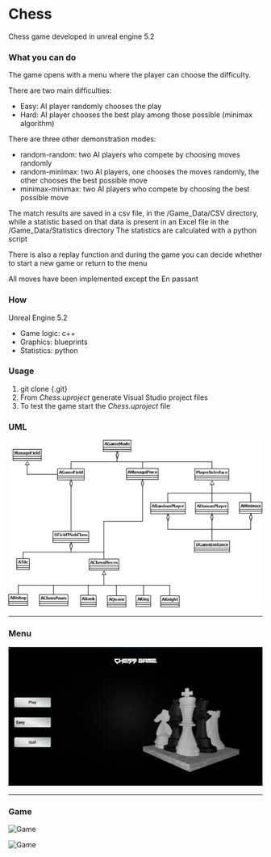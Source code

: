 # Chess
Chess game developed in unreal engine 5.2

### What you can do
The game opens with a menu where the player can choose the difficulty.   

There are two main difficulties:  
- Easy: AI player randomly chooses the play
- Hard: AI player chooses the best play among those possible (minimax algorithm)

There are three other demonstration modes:
- random-random: two AI players who compete by choosing moves randomly
- random-minimax: two AI players, one chooses the moves randomly, the other chooses the best possible move
- minimax-minimax: two AI players who compete by choosing the best possible move

The match results are saved in a csv file, in the /Game_Data/CSV directory, 
while a statistic based on that data is present in an Excel file in the /Game_Data/Statistics directory
The statistics are calculated with a python script

There is also a replay function and during the game you can decide whether to start a new game or return to the menu

All moves have been implemented except the En passant

### How
Unreal Engine 5.2
- Game logic: c++
- Graphics: blueprints
- Statistics: python

### Usage
1) git clone {.git}
2) From *Chess.uproject* generate Visual Studio project files
3) To test the game start the *Chess.uproject* file

### UML
![UML](./Readme_Img/UML.jpeg)
<hr>

### Menu
![Menu](./Readme_Img/Menu.png)
<hr>

### Game
![Game](./Readme_Img/Game1.png)

![Game](./Readme_Img/Game2.png)


